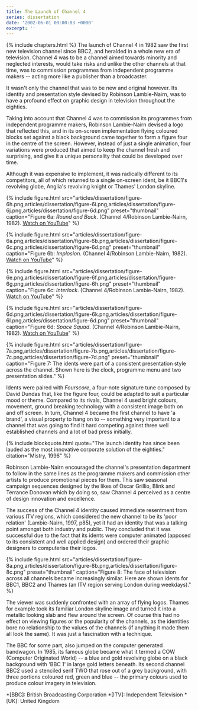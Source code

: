 ```yaml
---
title: The Launch of Channel 4
series: dissertation
date: '2002-06-01 00:00:03 +0000'
excerpt: ''
---
```

{% include chapters.html %} The launch of Channel 4 in 1982 saw the first new television channel since BBC2, and heralded in a whole new era of television. Channel 4 was to be a channel aimed towards minority and neglected interests, would take risks and unlike the other channels at that time, was to commission programmes from independent programme makers -- acting more like a publisher than a broadcaster.

It wasn't only the channel that was to be new and original however. Its identity and presentation style devised by Robinson Lambie-Nairn, was to have a profound effect on graphic design in television throughout the eighties.

Taking into account that Channel 4 was to commission its programmes from independent programme makers, Robinson Lambie-Nairn devised a logo that reflected this, and in its on-screen implementation flying coloured blocks set against a black background came together to form a figure four in the centre of the screen. However, instead of just a single animation, four variations were produced that aimed to keep the channel fresh and surprising, and give it a unique personality that could be developed over time.

Although it was expensive to implement, it was radically different to its competitors, all of which returned to a single on-screen ident, be it BBC1's revolving globe, Anglia's revolving knight or Thames' London skyline.

{% include figure.html
  src="articles/dissertation/figure-6h.png,articles/dissertation/figure-6i.png,articles/dissertation/figure-6j.png,articles/dissertation/figure-6d.png"
  preset="thumbnail"
  caption="Figure 6a: <cite>Round and Back</cite>. (Channel 4/Robinson Lambie-Nairn, 1982). [Watch on YouTube](https://www.youtube.com/watch?v=DfiXWPovueg)"
%}

{% include figure.html
  src="articles/dissertation/figure-6a.png,articles/dissertation/figure-6b.png,articles/dissertation/figure-6c.png,articles/dissertation/figure-6d.png"
  preset="thumbnail"
  caption="Figure 6b: <cite>Implosion</cite>. (Channel 4/Robinson Lambie-Nairn, 1982). [Watch on YouTube](https://www.youtube.com/watch?v=L5n469g_zzo)"
%}

{% include figure.html
  src="articles/dissertation/figure-6e.png,articles/dissertation/figure-6f.png,articles/dissertation/figure-6g.png,articles/dissertation/figure-6h.png"
  preset="thumbnail"
  caption="Figure 6c: <cite>Interlock</cite>. (Channel 4/Robinson Lambie-Nairn, 1982). [Watch on YouTube](https://www.youtube.com/watch?v=S342Vgn1Lgg)"
%}

{% include figure.html
  src="articles/dissertation/figure-6d.png,articles/dissertation/figure-6k.png,articles/dissertation/figure-6l.png,articles/dissertation/figure-6d.png"
  preset="thumbnail"
  caption="Figure 6d: <cite>Space Squad</cite>. (Channel 4/Robinson Lambie-Nairn, 1982). [Watch on YouTube](https://www.youtube.com/watch?v=C4yEQGykeR0)"
%}

{% include figure.html
  src="articles/dissertation/figure-7a.png,articles/dissertation/figure-7b.png,articles/dissertation/figure-7c.png,articles/dissertation/figure-7d.png"
  preset="thumbnail"
  caption="Figure 7: The idents were part of a consistent presentation style across the channel. Shown here is the clock, programme menu and two presentation slides."
%}

Idents were paired with <cite>Fourscore</cite>, a four-note signature tune composed by David Dundas that, like the figure four, could be adapted to suit a particular mood or theme. Compared to its rivals, Channel 4 used bright colours, movement, ground breaking technology with a consistent image both on and off screen. In turn, Channel 4 became the first channel to have 'a brand', a visual property to hang on to -- something very important to a channel that was going to find it hard competing against three well established channels and a lot of bad press initially.

{% include blockquote.html
  quote="The launch identity has since been lauded as the most innovative corporate solution of the eighties."
  citation="Mistry, 1996"
%}

Robinson Lambie-Nairn encouraged the channel's presentation department to follow in the same lines as the programme makers and commission other artists to produce promotional pieces for them. This saw seasonal campaign sequences designed by the likes of Oscar Grillio, Blink and Terrance Donovan which by doing so, saw Channel 4 perceived as a centre of design innovation and excellence.

The success of the Channel 4 identity caused immediate resentment from various ITV regions, which considered the new channel to be its 'poor relation' (Lambie-Nairn, 1997, p85), yet it had an identity that was a talking point amongst both industry and public. They concluded that it was successful due to the fact that its idents were computer animated (apposed to its consistent and well applied design) and ordered their graphic designers to computerise their logos.

{% include figure.html
  src="articles/dissertation/figure-8a.png,articles/dissertation/figure-8b.png,articles/dissertation/figure-8c.png"
  preset="thumbnail"
  caption="Figure 8: The face of television across all channels became increasingly similar. Here are shown idents for BBC1, BBC2 and Thames (an ITV region serving London during weekdays)."
%}

The viewer was suddenly confronted with an array of flying logos. Thames for example took its familiar London skyline image and turned it into a metallic looking slab and flew around the screen. Of course this had no effect on viewing figures or the popularity of the channels, as the identities bore no relationship to the values of the channels (if anything it made them all look the same). It was just a fascination with a technique.

The BBC for some part, also jumped on the computer generated bandwagon. In 1985, its famous globe became what it termed a COW (Computer Originated World) -- a blue and gold revolving globe on a black background with 'BBC 1' in large gold letters beneath. Its second channel BBC2 used a stenciled serif TWO that rose out of a grey background, with three portions coloured red, green and blue -- the primary colours used to produce colour imagery in television.

*[BBC]: British Broadcasting Corporation
*[ITV]: Independent Television
*[UK]: United Kingdom
